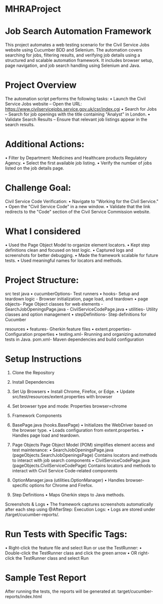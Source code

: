 # MHRAProject

# Job Search Automation Framework
This project automates a web testing scenario for the Civil Service Jobs website using Cucumber BDD and Selenium. The automation covers searching for jobs, filtering results, and verifying job details using a structured and scalable automation framework.
 It includes browser setup, page navigation, and job search handling using Selenium and Java.
 
# Project Overview
The automation script performs the following tasks:
•	Launch the Civil Service Jobs website – Open the URL: https://www.civilservicejobs.service.gov.uk/csr/index.cgi
•	Search for Jobs – Search for job openings with the title containing "Analyst" in London.
•	Validate Search Results – Ensure that relevant job listings appear in the search results.

# Additional Actions:
•	Filter by Department: Medicines and Healthcare products Regulatory Agency.
•	Select the first available job listing.
•	Verify the number of jobs listed on the job details page.

# Challenge Goal:
Civil Service Code Verification:
•	Navigate to "Working for the Civil Service."
•	Open the "Civil Service Code" in a new window.
•	Validate that the link redirects to the "Code" section of the Civil Service Commission website.

# What I considered
•	Used the Page Object Model to organize element locators.
•	Kept step definitions clean and focused on test logic.
•	Captured logs and screenshots for better debugging.
•	Made the framework scalable for future tests.
•	Used meaningful names for locators and methods.

# Project Structure:
src
test
java
•	cucumberOptions- Test runners
•	hooks- Setup and teardown logic
         - Browser initialization, page load, and teardown
•	page objects- Page Object classes for web elements
                    - SearchJobOpeningsPage.java
                    - CivilServiceCodePage.java
•	utilities-  Utility classes and option management
•	stepDefinitions- Step definitions for Cucumber

 resources
•	features- Gherkin feature files
•	extent.properties- Configuration properties
•	testing.xml- Rrunning and organizing automated tests in Java.
 pom.xml- Maven dependencies and build configuration

# Setup Instructions
1. Clone the Repository
2. Install Dependencies
3. Set Up Browsers
•	Install Chrome, Firefox, or Edge.
•	Update src/test/resources/extent.properties with browser
5. Set browser type and mode:
    Properties
   browser=chrome
6.  Framework Components
1. BasePage.java (hooks.BasePage)
•	Initializes the WebDriver based on the browser type.
•	Loads configuration from extent.properties.
•	Handles page load and teardown.
2. Page Objects
Page Object Model (POM) simplifies element access and test maintenance:
•	SearchJobOpeningsPage.java (pageObjects.SearchJobOpeningsPage)
   Contains locators and methods to interact with job search components
•	CivilServiceCodePage.java (pageObjects.CivilServiceCodePage)
   Contains locators and methods to interact with Civil Service Code-related components

3. OptionManager.java (utilities.OptionManager)
•	Handles browser-specific options for Chrome and Firefox.

4. Step Definitions
•	Maps Gherkin steps to Java methods.

 Screenshots & Logs
•	The framework captures screenshots automatically after each step using @AfterStep:
Execution Logs:
•	Logs are stored under /target/cucumber-reports/.

 #  Run Tests with Specific Tags:
•	Right-click the feature file and select Run or use the TestRunner:
•	Double-click the TestRunner class and click the green arrow
•	OR right-click the TestRunner class and select Run

# Sample Test Report
After running the tests, the reports will be generated at:
target/cucumber-reports/index.html
